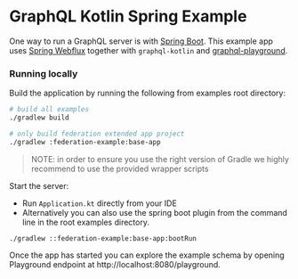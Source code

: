 # GraphQL Kotlin Spring Example

One way to run a GraphQL server is with [Spring Boot](https://github.com/spring-projects/spring-boot). This example app uses [Spring Webflux](https://docs.spring.io/spring/docs/current/spring-framework-reference/web-reactive.html) together with `graphql-kotlin` and [graphql-playground](https://github.com/prisma/graphql-playground).

### Running locally
Build the application by running the following from examples root directory:

```bash
# build all examples
./gradlew build

# only build federation extended app project
./gradlew :federation-example:base-app
```

> NOTE: in order to ensure you use the right version of Gradle we highly recommend to use the provided wrapper scripts

Start the server:

* Run `Application.kt` directly from your IDE
* Alternatively you can also use the spring boot plugin from the command line in the root examples directory.

```shell script
./gradlew ::federation-example:base-app:bootRun
```


Once the app has started you can explore the example schema by opening Playground endpoint at http://localhost:8080/playground.
